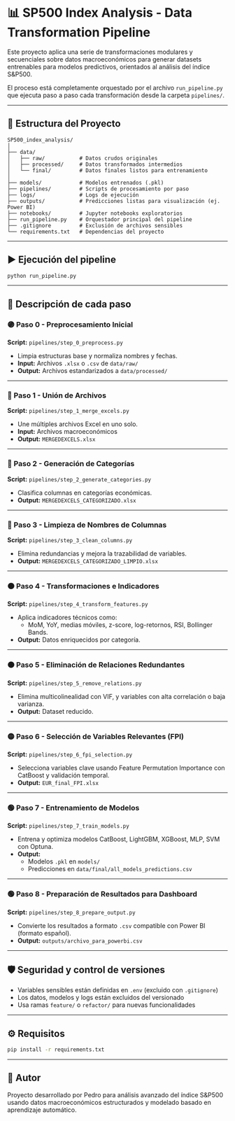 # 📊 SP500 Index Analysis - Data Transformation Pipeline

Este proyecto aplica una serie de transformaciones modulares y secuenciales sobre datos macroeconómicos para generar datasets entrenables para modelos predictivos, orientados al análisis del índice S&P500.

El proceso está completamente orquestado por el archivo `run_pipeline.py` que ejecuta paso a paso cada transformación desde la carpeta `pipelines/`.

---

## 📁 Estructura del Proyecto

```
SP500_index_analysis/
│
├── data/
│   ├── raw/           # Datos crudos originales
│   ├── processed/     # Datos transformados intermedios
│   └── final/         # Datos finales listos para entrenamiento
│
├── models/            # Modelos entrenados (.pkl)
├── pipelines/         # Scripts de procesamiento por paso
├── logs/              # Logs de ejecución
├── outputs/           # Predicciones listas para visualización (ej. Power BI)
├── notebooks/         # Jupyter notebooks exploratorios
├── run_pipeline.py    # Orquestador principal del pipeline
├── .gitignore         # Exclusión de archivos sensibles
└── requirements.txt   # Dependencias del proyecto
```

---

## ▶️ Ejecución del pipeline

```bash
python run_pipeline.py
```

---

## 🧩 Descripción de cada paso

### 🟣 Paso 0 - Preprocesamiento Inicial
**Script:** `pipelines/step_0_preprocess.py`  
- Limpia estructuras base y normaliza nombres y fechas.  
- **Input:** Archivos `.xlsx` o `.csv` de `data/raw/`  
- **Output:** Archivos estandarizados a `data/processed/`

---

### 🔵 Paso 1 - Unión de Archivos
**Script:** `pipelines/step_1_merge_excels.py`  
- Une múltiples archivos Excel en uno solo.  
- **Input:** Archivos macroeconómicos  
- **Output:** `MERGEDEXCELS.xlsx`

---

### 🔵 Paso 2 - Generación de Categorías
**Script:** `pipelines/step_2_generate_categories.py`  
- Clasifica columnas en categorías económicas.  
- **Output:** `MERGEDEXCELS_CATEGORIZADO.xlsx`

---

### 🔵 Paso 3 - Limpieza de Nombres de Columnas
**Script:** `pipelines/step_3_clean_columns.py`  
- Elimina redundancias y mejora la trazabilidad de variables.  
- **Output:** `MERGEDEXCELS_CATEGORIZADO_LIMPIO.xlsx`

---

### 🟠 Paso 4 - Transformaciones e Indicadores
**Script:** `pipelines/step_4_transform_features.py`  
- Aplica indicadores técnicos como:
  - MoM, YoY, medias móviles, z-score, log-retornos, RSI, Bollinger Bands.  
- **Output:** Datos enriquecidos por categoría.

---

### 🟠 Paso 5 - Eliminación de Relaciones Redundantes
**Script:** `pipelines/step_5_remove_relations.py`  
- Elimina multicolinealidad con VIF, y variables con alta correlación o baja varianza.  
- **Output:** Dataset reducido.

---

### 🟡 Paso 6 - Selección de Variables Relevantes (FPI)
**Script:** `pipelines/step_6_fpi_selection.py`  
- Selecciona variables clave usando Feature Permutation Importance con CatBoost y validación temporal.  
- **Output:** `EUR_final_FPI.xlsx`

---

### 🟢 Paso 7 - Entrenamiento de Modelos
**Script:** `pipelines/step_7_train_models.py`  
- Entrena y optimiza modelos CatBoost, LightGBM, XGBoost, MLP, SVM con Optuna.  
- **Output:**  
  - Modelos `.pkl` en `models/`  
  - Predicciones en `data/final/all_models_predictions.csv`

---

### 🟢 Paso 8 - Preparación de Resultados para Dashboard
**Script:** `pipelines/step_8_prepare_output.py`  
- Convierte los resultados a formato `.csv` compatible con Power BI (formato español).  
- **Output:** `outputs/archivo_para_powerbi.csv`

---

## 🛡️ Seguridad y control de versiones

- Variables sensibles están definidas en `.env` (excluido con `.gitignore`)
- Los datos, modelos y logs están excluidos del versionado
- Usa ramas `feature/` o `refactor/` para nuevas funcionalidades

---

## ⚙️ Requisitos

```bash
pip install -r requirements.txt
```

---

## 🧠 Autor

Proyecto desarrollado por Pedro para análisis avanzado del índice S&P500 usando datos macroeconómicos estructurados y modelado basado en aprendizaje automático.
